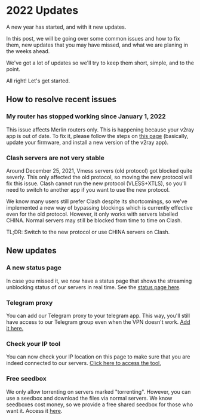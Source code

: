 # 2022 Updates

A new year has started, and with it new updates.&#x20;

In this post, we will be going over some common issues and how to fix them, new updates that you may have missed, and what we are planing in the weeks ahead.

We've got a lot of updates so we'll try to keep them short, simple, and to the point.&#x20;

All right! Let's get started.

## How to resolve recent issues

### My router has stopped working since January 1, 2022

This issue affects Merlin routers only. This is happening because your v2ray app is out of date. To fix it, please follow the steps on [this page](../routers/merlin/v2ray.md#update-important) (basically, update your firmware, and install a new version of the v2ray app).

### Clash servers are not very stable

Around December 25, 2021, Vmess servers (old protocol) got blocked quite severly. This only affected the old protocol, so moving the new protocol will fix this issue. Clash cannot run the new protocol (VLESS+XTLS), so you'll need to switch to another app if you want to use the new protocol.&#x20;

We know many users still prefer Clash despite its shortcomings, so we've implemented a new way of bypassing blockings which is currently effective even for the old protocol. However, it only works with servers labelled CHINA. Normal servers may still be blocked from time to time on Clash.

TL;DR: Switch to the new protocol or use CHINA servers on Clash.

## New updates

### A new status page

In case you missed it, we now have a status page that shows the streaming unblocking status of our servers in real time. See the [status page here](https://status.wannaflix.net).

### Telegram proxy

You can add our Telegram proxy to your telegram app. This way, you'll still have access to our Telegram group even when the VPN doesn't work. [Add it here.](https://wannaflix.net/telegram-proxy.php)

### Check your IP tool

You can now check your IP location on this page to make sure that you are indeed connected to our servers. [Click here to access the tool.](https://wannaflix.net/testip.php)

### Free seedbox

We only allow torrenting on servers marked "torrenting". However, you can use a seedbox and download the files via normal servers. We know seedboxes cost money, so we provide a free shared seedbox for those who want it. Access it [here](https://wannaflix.net/torrenting.php).

##



